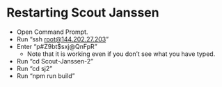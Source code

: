 # Restarting Scout Janssen

- Open Command Prompt.
- Run “ssh root@144.202.27.203”
- Enter “p#Z9bt$sxj@QnFpR”
    - Note that it is working even if you don’t see what you have typed.
- Run “cd Scout-Janssen-2”
- Run “cd sj2”
- Run “npm run build”
